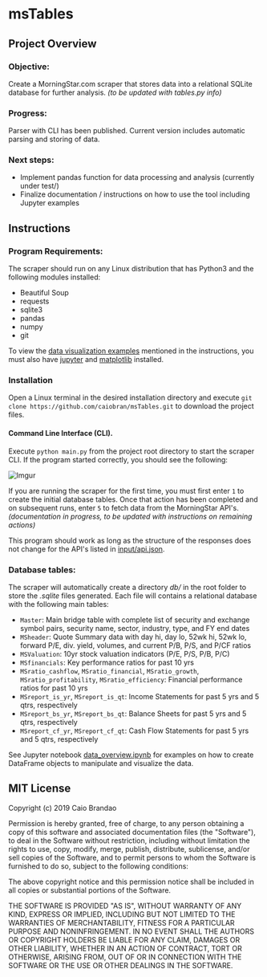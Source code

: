 msTables
========

Project Overview
----------------

### Objective:
Create a MorningStar.com scraper that stores data into a relational SQLite database for further analysis. *(to be updated with tables.py info)*

### Progress:
Parser with CLI has been published. Current version includes automatic parsing and storing of data. 

### Next steps:
- Implement pandas function for data processing and analysis (currently under test/)
- Finalize documentation / instructions on how to use the tool including Jupyter examples

Instructions
------------

### Program Requirements:
The scraper should run on any Linux distribution that has Python3 and the following modules installed:

- Beautiful Soup
- requests
- sqlite3
- pandas
- numpy
- git

To view the [data visualization examples][1] mentioned in the instructions, you must also have [jupyter](https://jupyter.org/) and [matplotlib](https://matplotlib.org/) installed.

### Installation
Open a Linux terminal in the desired installation directory and execute `git clone https://github.com/caiobran/msTables.git` to download the project files.

#### Command Line Interface (CLI).

Execute `python main.py` from the project root directory to start the scraper CLI. If the program started correctly, you should see the following:

![Imgur](https://i.imgur.com/aisCne1.png)

If you are running the scraper for the first time, you must first enter `1` to create the initial database tables. Once that action has been completed and on subsequent runs, enter `5` to fetch data from the MorningStar API's.
*(documentation in progress, to be updated with instructions on remaining actions)*

This program should work as long as the structure of the responses does not change for the API's listed in [input/api.json](input/api.json).

### Database tables:
The scraper will automatically create a directory *db/* in the root folder to store the *.sqlite* files generated. Each file will contains a relational database with the following main tables:

- `Master`: Main bridge table with complete list of security and exchange symbol pairs, security name, sector, industry, type, and FY end dates
- `MSheader`: Quote Summary data with day hi, day lo, 52wk hi, 52wk lo, forward P/E, div. yield, volumes, and current P/B, P/S, and P/CF ratios
- `MSValuation`: 10yr stock valuation indicators (P/E, P/S, P/B, P/C)
- `MSfinancials`: Key performance ratios for past 10 yrs
- `MSratio_cashflow`, `MSratio_financial`, `MSratio_growth`, `MSratio_profitability`, `MSratio_efficiency`: Financial performance ratios for past 10 yrs
- `MSreport_is_yr`, `MSreport_is_qt`: Income Statements for past 5 yrs and 5 qtrs, respectively
- `MSreport_bs_yr`, `MSreport_bs_qt`: Balance Sheets for past 5 yrs and 5 qtrs, respectively
- `MSreport_cf_yr`, `MSreport_cf_qt`: Cash Flow Statements for past 5 yrs and 5 qtrs, respectively

See Jupyter notebook [data_overview.ipynb][1] for examples on how to create DataFrame objects to manipulate and visualize the data.


MIT License
-----------

Copyright (c) 2019 Caio Brandao

Permission is hereby granted, free of charge, to any person obtaining a copy
of this software and associated documentation files (the "Software"), to deal
in the Software without restriction, including without limitation the rights
to use, copy, modify, merge, publish, distribute, sublicense, and/or sell
copies of the Software, and to permit persons to whom the Software is
furnished to do so, subject to the following conditions:

The above copyright notice and this permission notice shall be included in all
copies or substantial portions of the Software.

THE SOFTWARE IS PROVIDED "AS IS", WITHOUT WARRANTY OF ANY KIND, EXPRESS OR
IMPLIED, INCLUDING BUT NOT LIMITED TO THE WARRANTIES OF MERCHANTABILITY,
FITNESS FOR A PARTICULAR PURPOSE AND NONINFRINGEMENT. IN NO EVENT SHALL THE
AUTHORS OR COPYRIGHT HOLDERS BE LIABLE FOR ANY CLAIM, DAMAGES OR OTHER
LIABILITY, WHETHER IN AN ACTION OF CONTRACT, TORT OR OTHERWISE, ARISING FROM,
OUT OF OR IN CONNECTION WITH THE SOFTWARE OR THE USE OR OTHER DEALINGS IN THE
SOFTWARE.

[1]:data_overview.ipyn
